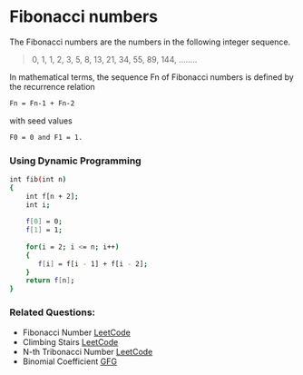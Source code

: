 # Fibonacci numbers
The Fibonacci numbers are the numbers in the following integer sequence.
> 0, 1, 1, 2, 3, 5, 8, 13, 21, 34, 55, 89, 144, ……..

In mathematical terms, the sequence Fn of Fibonacci numbers is defined by the recurrence relation 
```sh
Fn = Fn-1 + Fn-2 
```
with seed values 
```sh
F0 = 0 and F1 = 1.
```
### Using Dynamic Programming
```sh
int fib(int n)
{
    int f[n + 2];
    int i;
 
    f[0] = 0;
    f[1] = 1;
 
    for(i = 2; i <= n; i++)
    {
       f[i] = f[i - 1] + f[i - 2];
    }
    return f[n];
}
```

### Related Questions:
- Fibonacci Number [LeetCode](https://leetcode.com/problems/fibonacci-number/)
- Climbing Stairs [LeetCode](https://leetcode.com/problems/climbing-stairs/)
- N-th Tribonacci Number [LeetCode](https://leetcode.com/problems/n-th-tribonacci-number/)
- Binomial Coefficient [GFG](https://www.geeksforgeeks.org/binomial-coefficient-dp-9/)
